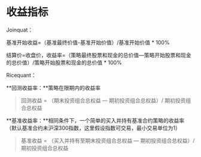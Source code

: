 # 收益指标

Joinquat：

基准开始收益=（基准最终价值-基准开始价值）/基准开始价值 \* 100%

结算价=收盘价，收益率=（策略最终股票和现金的总价值—策略开始股票和现金的总价值）/策略开始股票和现金的总价值 \* 100%

Ricequant：

**回测收益率：**策略在限期内的收益率

> 回测收益 = （期末投资组合总权益 — 期初投资组合总权益）/ 期初投资组合总权益

**基准收益率：**相同条件下，一个简单的买入并持有基准合约策略的收益率（默认基准合约未沪深300指数，这里假设指数可交易，最小交易单位为1）

> 基准收益 = （买入并持有至期末投资组合总权益 — 期初投资组合总权益）/ 期初投资组合总权益



